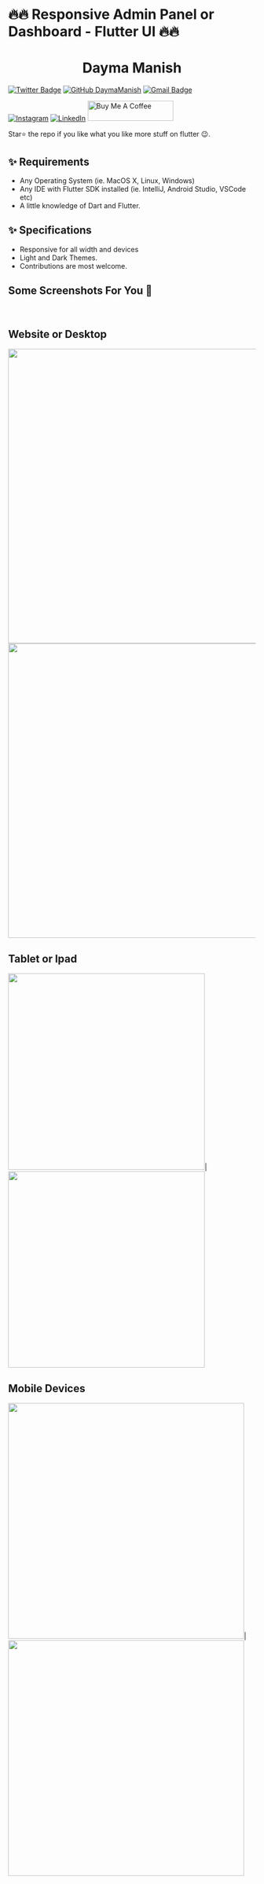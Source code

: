 # 🔥🔥 Responsive Admin Panel or Dashboard - Flutter UI 🔥🔥 

<h1 align="center">
  Dayma Manish
</h1>

[![Twitter Badge](https://img.shields.io/badge/-@manishdayma22-1ca0f1?style=flat-square&labelColor=1ca0f1&logo=twitter&logoColor=white&link=https://twitter.com/manishdayma22)](https://twitter.com/manishdayma22)
[![GitHub DaymaManish](https://img.shields.io/github/followers/DaymaManish?label=follow&style=social)](https://github.com/DaymaManish)
[![Gmail Badge](https://img.shields.io/badge/-manishdayma65@gmail.com-c14438?style=flat-square&logo=Gmail&logoColor=white&link=mailto:manishdayma65@gmail.com)](mailto:manishdayma65@gmail.com)

[![Instagram](https://img.shields.io/badge/Instagram-%23E4405F.svg?style=for-the-badge&logo=Instagram&logoColor=white)](https://instagram.com/ishidayma)
[![LinkedIn](https://img.shields.io/badge/linkedin-%230077B5.svg?style=for-the-badge&logo=linkedin&logoColor=white)](https://www.linkedin.com/in/daymamanish/)
<a href="https://www.buymeacoffee.com/manishdayma" target="_blank"><img src="https://cdn.buymeacoffee.com/buttons/default-orange.png" alt="Buy Me A Coffee" height="41" width="174"></a>

Star⭐ the repo if you like what you like more stuff on flutter 😉.

## ✨ Requirements
* Any Operating System (ie. MacOS X, Linux, Windows)
* Any IDE with Flutter SDK installed (ie. IntelliJ, Android Studio, VSCode etc)
* A little knowledge of Dart and Flutter.

## ✨ Specifications
* Responsive for all width and devices
* Light and Dark Themes.
* Contributions are most welcome.

## Some Screenshots For You 💖
<br>

## Website or Desktop
<img height="600" src="Screenshots/desk_dark.png">
<img height="600" src="Screenshots/desk_light.png">
<br>

## Tablet or Ipad
<img height="400" src="Screenshots/tab_dark.png">|
<img height="400" src="Screenshots/tab_light.png">
<br>

## Mobile Devices
<img height="480px" src="Screenshots/mob_dark.png">|
<img height="480px" src="Screenshots/mob_light.png">
